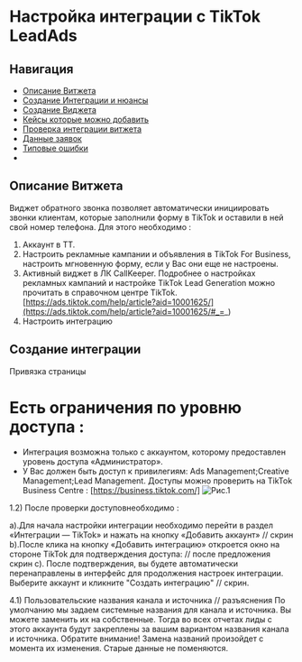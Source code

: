 # Настройка интеграции с TikTok LeadAds

## Навигация
* [Описание Витжета ](#Описание-Витжета)
* [Создание Интеграции и нюансы ](#Создание-Интеграции-и-нюансы)
* [Создание Виджета  ](#Создание-Виджета)
* [Кейсы которые можно добавить](#Кейсы-которые-можно-добавить)
* [Проверка интеграции витжета ](#Проверка-интеграции-витжета)
* [Данные заявок](#Данные-заявок)
* [Типовые ошибки](#Типовые-ошибки)
* [](#)



## Описание Витжета
Виджет обратного звонка позволяет автоматически инициировать звонки клиентам, которые заполнили форму в TikTok и оставили в ней свой номер телефона.
Для этого необходимо : 

1) Аккаунт в ТТ.
2) Настроить рекламные кампании и объявления в TikTok For Business, настроить мгновенную форму, если у Вас они еще не настроены.
3) Активный виджет в ЛК CallKeeper.
Подробнее о настройках рекламных кампаний и настройке TikTok Lead Generation  можно прочитать в справочном центре TikTok. [https://ads.tiktok.com/help/article?aid=10001625/](https://ads.tiktok.com/help/article?aid=10001625/#_=_)
4) Настроить интеграцию 

## Создание интеграции

Привязка страницы 
# Есть ограничения по уровню доступа :
- Интеграция возможна только с аккаунтом, которому предоставлен уровень доступа «Администратор».
- У Вас должен быть доступ к привилегиям: Ads Management;Creative Management;Lead Management.
Доступы можно проверить на TikTok Business Centre : [https://business.tiktok.com/]
![Рис.1](1.png)

1.2) После проверки доступовнеобходимо :

a).Для начала настройки интеграции необходимо перейти в раздел «Интеграции — TikTok» и нажать на кнопку «Добавить аккаунт» // скрин
b).После клика на кнопку «Добавить интеграцию» откроется окно на стороне TikTok для подтверждения доступа: // после предложения скрин 
c). После подтверждения, вы будете автоматически перенаправлены в интерфейс для продолжения настроек интеграции.  
Выберите аккаунт и кликните "Создать интеграцию" // скрин.

4.1) Пользовательские названия канала и источника // разъяснения 
По умолчанию мы задаем системные названия для канала и источника. Вы можете заменить их на собственные. 
Тогда во всех отчетах лиды с этого аккаунта будут закреплены за вашим вариантом названия канала и источника. 
Обратите внимание! Замена названий произойдет с момента их изменения. Старые данные не поменяются.